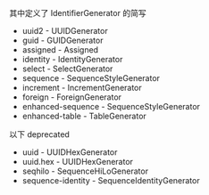 其中定义了 IdentifierGenerator 的简写
- uuid2 - UUIDGenerator
- guid - GUIDGenerator
- assigned - Assigned
- identity - IdentityGenerator
- select - SelectGenerator
- sequence - SequenceStyleGenerator
- increment - IncrementGenerator
- foreign - ForeignGenerator
- enhanced-sequence - SequenceStyleGenerator
- enhanced-table - TableGenerator


以下 deprecated
- uuid - UUIDHexGenerator
- uuid.hex - UUIDHexGenerator
- seqhilo - SequenceHiLoGenerator
- sequence-identity - SequenceIdentityGenerator
